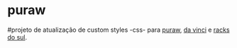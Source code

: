 # puraw

#projeto de atualização de custom styles -css- para <a href="https://www.puraw.com.br">puraw</a>, <a href="https://www.davincicorretora.com.br">da vinci</a> e <a href="http://www.racksdosul.com.br">racks do sul</a>.
